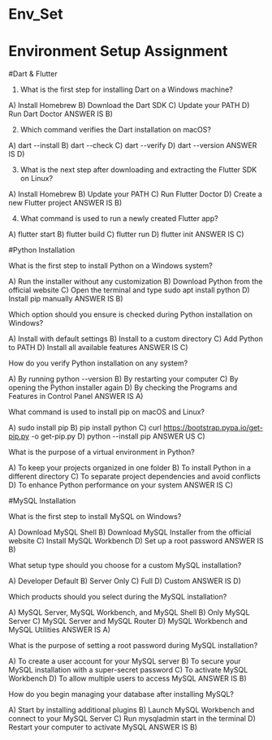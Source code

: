 # Env_Set

# Environment Setup Assignment

#Dart & Flutter

1. What is the first step for installing Dart on a Windows machine?

A) Install Homebrew
B) Download the Dart SDK 
C) Update your PATH
D) Run Dart Doctor
ANSWER IS B)

2. Which command verifies the Dart installation on macOS?

A) dart --install
B) dart --check
C) dart --verify
D) dart --version
ANSWER IS D)

3. What is the next step after downloading and extracting the Flutter SDK on Linux?

A) Install Homebrew
B) Update your PATH
C) Run Flutter Doctor
D) Create a new Flutter project
ANSWER IS B)


4. What command is used to run a newly created Flutter app?

A) flutter start
B) flutter build
C) flutter run
D) flutter init
ANSWER IS C)

#Python Installation

What is the first step to install Python on a Windows system?

A) Run the installer without any customization
B) Download Python from the official website
C) Open the terminal and type sudo apt install python
D) Install pip manually
ANSWER IS B)

Which option should you ensure is checked during Python installation on Windows?

A) Install with default settings
B) Install to a custom directory
C) Add Python to PATH
D) Install all available features
ANSWER IS C)

How do you verify Python installation on any system?

A) By running python --version
B) By restarting your computer
C) By opening the Python installer again
D) By checking the Programs and Features in Control Panel
ANSWER IS A)

What command is used to install pip on macOS and Linux?

A) sudo install pip
B) pip install python
C) curl https://bootstrap.pypa.io/get-pip.py -o get-pip.py
D) python --install pip
ANSWER US C)

What is the purpose of a virtual environment in Python?

A) To keep your projects organized in one folder
B) To install Python in a different directory
C) To separate project dependencies and avoid conflicts
D) To enhance Python performance on your system
ANSWER IS C)

#MySQL Installation

What is the first step to install MySQL on Windows?

A) Download MySQL Shell
B) Download MySQL Installer from the official website
C) Install MySQL Workbench
D) Set up a root password
ANSWER IS B)

What setup type should you choose for a custom MySQL installation?

A) Developer Default
B) Server Only
C) Full
D) Custom
ANSWER IS D)

Which products should you select during the MySQL installation?

A) MySQL Server, MySQL Workbench, and MySQL Shell
B) Only MySQL Server
C) MySQL Server and MySQL Router
D) MySQL Workbench and MySQL Utilities
ANSWER IS A)

What is the purpose of setting a root password during MySQL installation?

A) To create a user account for your MySQL server
B) To secure your MySQL installation with a super-secret password
C) To activate MySQL Workbench
D) To allow multiple users to access MySQL
ANSWER IS B)

How do you begin managing your database after installing MySQL?

A) Start by installing additional plugins
B) Launch MySQL Workbench and connect to your MySQL Server
C) Run mysqladmin start in the terminal
D) Restart your computer to activate MySQL
ANSWER IS B)
